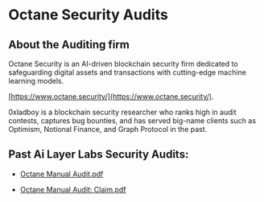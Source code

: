 # Octane Security Audits



## About the Auditing firm
Octane Security is an AI-driven blockchain security firm dedicated to safeguarding digital assets and transactions with cutting-edge machine learning models.

[https://www.octane.security/](https://www.octane.security/). 

0xladboy is a blockchain security researcher who ranks high in audit contests, captures bug bounties, and has served big-name clients such as Optimism, Notional Finance, and Graph Protocol in the past.

## Past Ai Layer Labs Security Audits:

* [Octane Manual Audit.pdf](./Octane%20Manual%20Audit.pdf)

* [Octane Manual Audit: Claim.pdf](./Octane%20Manual%20Audit:%20Claim.pdf)

